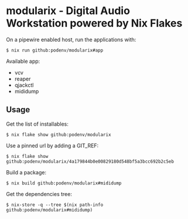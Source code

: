 # modularix - Digital Audio Workstation powered by Nix Flakes

On a pipewire enabled host, run the applications with:

```ShellSession
$ nix run github:podenv/modularix#app
```

Available app:

- vcv
- reaper
- qjackctl
- mididump

## Usage

Get the list of installables:

```ShellSession
$ nix flake show github:podenv/modularix
```

Use a pinned url by adding a GIT_REF:

```ShellSession
$ nix flake show github:podenv/modularix/4a179844b0e00829180d548bf5a3bcc692b2c5eb
```

Build a package:

```ShellSession
$ nix build github:podenv/modularix#mididump
```

Get the dependencies tree:

```ShellSession
$ nix-store -q --tree $(nix path-info github:podenv/modularix#mididump)
```
